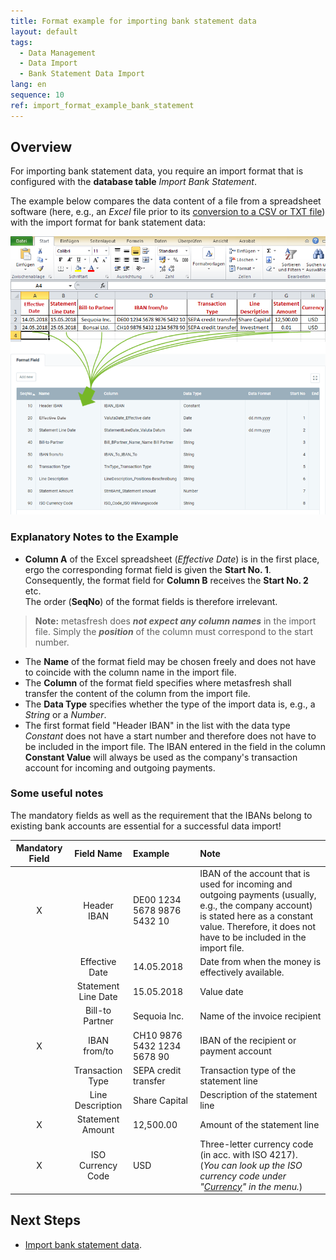 ```yaml
---
title: Format example for importing bank statement data
layout: default
tags:
  - Data Management
  - Data Import
  - Bank Statement Data Import
lang: en
sequence: 10
ref: import_format_example_bank_statement
---
```


## Overview
For importing bank statement data, you require an import format that is configured with the **database table** *Import Bank Statement*.

The example below compares the data content of a file from a spreadsheet software (here, e.g., an *Excel* file prior to its [conversion to a CSV or TXT file](Import_file_useful_tips)) with the import format for bank statement data:

![](assets/Bank_statement_import_Excel_table_Format.png)

### Explanatory Notes to the Example
- **Column A** of the Excel spreadsheet (*Effective Date*) is in the first place, ergo the corresponding format field is given the **Start No. 1**. Consequently, the format field for **Column B** receives the **Start No. 2** etc.<br> The order (**SeqNo**) of the format fields is therefore irrelevant.
 >**Note:** metasfresh does ***not expect any column names*** in the import file. Simply the ***position*** of the column must correspond to the start number.

- The **Name** of the format field may be chosen freely and does not have to coincide with the column name in the import file.
- The **Column** of the format field specifies where metasfresh shall transfer the content of the column from the import file.
- The **Data Type** specifies whether the type of the import data is, e.g., a *String* or a *Number*.
- The first format field "Header IBAN" in the list with the data type *Constant* does not have a start number and therefore does not have to be included in the import file. The IBAN entered in the field in the column **Constant Value** will always be used as the company's transaction account for incoming and outgoing payments.

### Some useful notes
The mandatory fields as well as the requirement that the IBANs belong to existing bank accounts are essential for a successful data import!

| Mandatory Field | Field Name | Example | Note |
| :---: | :---: | :--- | :--- |
| X | Header IBAN | DE00 1234 5678 9876 5432 10 | IBAN of the account that is used for incoming and outgoing payments (usually, e.g., the company account) is stated here as a constant value. Therefore, it does not have to be included in the import file. |
|  | Effective Date | 14.05.2018 | Date from when the money is effectively available. |
|  | Statement Line Date | 15.05.2018 | Value date |
|  | Bill-to Partner | Sequoia Inc. | Name of the invoice recipient |
| X | IBAN from/to | CH10 9876 5432 1234 5678 90 | IBAN of the recipient or payment account |
|  | Transaction Type | SEPA credit transfer | Transaction type of the statement line |
|  | Line Description | Share Capital | Description of the statement line |
| X | Statement Amount | 12,500.00 | Amount of the statement line |
| X | ISO Currency Code | USD | Three-letter currency code (in acc. with ISO 4217).<br> (*You can look up the ISO currency code under "[Currency](Menu)" in the menu.*) |

## Next Steps
- [Import bank statement data](Import_bank_statement_data).
